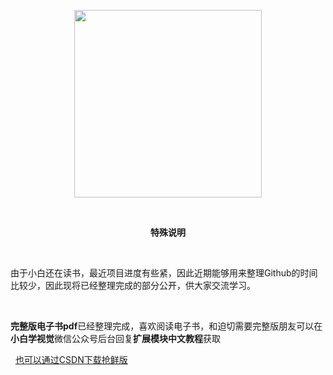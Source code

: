 <p align="center">
  <img src="https://img-blog.csdnimg.cn/202003011934311.jpg" height="300"></img>
</p>

&nbsp;
&nbsp;
<p align="center"><strong>特殊说明</strong></p>
&nbsp;

由于小白还在读书，最近项目进度有些紧，因此近期能够用来整理Github的时间比较少，因此现将已经整理完成的部分公开，供大家交流学习。

&nbsp;

**完整版电子书pdf**已经整理完成，喜欢阅读电子书，和迫切需要完整版朋友可以在**小白学视觉**微信公众号后台回复**扩展模块中文教程**获取

&nbsp;
[也可以通过CSDN下载抢鲜版](https://download.csdn.net/download/qq_42722197/12178880)
